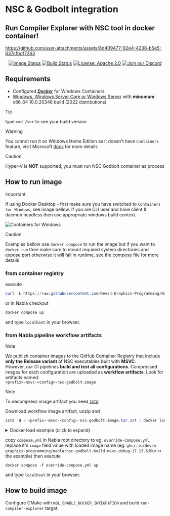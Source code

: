 # NSC & Godbolt integration

## Run Compiler Explorer with NSC tool in docker container!

https://github.com/user-attachments/assets/8d409477-92e4-4238-b5e5-637cfbdf7263

<p align="center">
  <a href="https://github.com/Devsh-Graphics-Programming/Nabla/actions">
    <img src="https://img.shields.io/endpoint?url=https://raw.githubusercontent.com/Devsh-Graphics-Programming/Nabla/badges/packages/nabla-shader-compiler-nsc/image-badge.json" alt="Image Status" /></a>
  <a href="https://github.com/Devsh-Graphics-Programming/Nabla/actions">
    <img src="https://img.shields.io/endpoint?url=https://raw.githubusercontent.com/Devsh-Graphics-Programming/Nabla/badges/nabla/build.json" alt="Build Status" /></a>
  <a href="https://opensource.org/licenses/Apache-2.0">
    <img src="https://img.shields.io/badge/license-Apache%202.0-blue" alt="License: Apache 2.0" /></a>
  <a href="https://discord.gg/krsBcABm7u">
    <img src="https://img.shields.io/discord/308323056592486420?label=discord&logo=discord&logoColor=white&color=7289DA" alt="Join our Discord" /></a>
</p>

## Requirements

- Configured [***Docker***](https://docs.docker.com/desktop/setup/install/windows-install/) for Windows Containers
- [Windows, Windows Server Core or Windows Server](<https://learn.microsoft.com/en-us/virtualization/windowscontainers/manage-containers/container-base-images>) with **minumum** x86_64 10.0.20348 build (2022 distributions)

> [!TIP]
> type `cmd /ver` to see your build version

> [!WARNING]  
> You cannot run it on Windows Home Edition as it doesn't have `Containers` feature, visit Microsoft [docs](<https://learn.microsoft.com/en-gb/virtualization/windowscontainers/quick-start/set-up-environment?tabs=dockerce>) for more details

> [!CAUTION]  
> Hyper-V is **NOT** supported, you must run NSC Godbolt container as process

## How to run image

> [!IMPORTANT]  
> If using Docker Desktop - first make sure you have switched to `Containers for Windows`, see image bellow. If you are CLI user and have client & daemon headless then use appropriate windows build context.

![Containers for Windows](https://user-images.githubusercontent.com/65064509/152947300-affca592-35a7-4e4c-a7fc-2055ce1ba528.png)

> [!CAUTION]  
> Examples bellow use `docker compose` to run the image but if you want to `docker run` then make sure to mount required system directories and expose port otherwise it will fail in runtime, see the [compose](<https://github.com/Devsh-Graphics-Programming/Nabla/blob/master/compose.yml#L6>) file for more details

### from container registry

execute

```powershell
curl -L https://raw.githubusercontent.com/Devsh-Graphics-Programming/Nabla/master/compose.yml | docker compose -f - up
```

or in Nabla checkout

```powershell
docker compose up
```

and type `localhost` in your browser.

### from Nabla pipeline workflow artifacts

> [!NOTE]
> We publish container images to the GitHub Container Registry that include **only the Release variant** of NSC executables built with **MSVC**.  
> However, our CI pipelines **build and test all configurations**. Compressed images for each configuration are uploaded as **workflow artifacts**.
> Look for artifacts named:  
> `<prefix>-msvc-<config>-nsc-godbolt-image`

> [!NOTE]
> To decompress image artifact you need [zstd](<https://github.com/facebook/zstd/releases>)

Download workflow image artifact, unzip and

```powershell
zstd -d < <prefix>-msvc-<config>-nsc-godbolt-image.tar.zst | docker load
```

<details>
<summary>Docker load example (click to expand)</summary>

```  
C:\Users\anastaziuk\Desktop\DevshGraphicsProgramming\Nabla\tools\nsc\docker>zstd -d < run-windows-17.13.6-msvc-Debug-nsc-godbolt-image.tar.zst | docker load
b2ebf78c3627: Loading layer [==================================================>]  3.149MB/3.149MB
4c201e14cc01: Loading layer [==================================================>]   77.4MB/77.4MB
68a216251b8f: Loading layer [==================================================>]  61.95kB/61.95kB
7a4e13ca4c4e: Loading layer [==================================================>]  52.74kB/52.74kB
634001f55b21: Loading layer [==================================================>]  52.74kB/52.74kB
6a609178bb9a: Loading layer [==================================================>]  52.74kB/52.74kB
3d7afb042308: Loading layer [==================================================>]  52.74kB/52.74kB
ca034d7bc58a: Loading layer [==================================================>]  52.74kB/52.74kB
55b4134a1ae9: Loading layer [==================================================>]  52.74kB/52.74kB
0648adff3faa: Loading layer [==================================================>]  52.74kB/52.74kB
Loaded image: ghcr.io/devsh-graphics-programming/nabla:nsc-godbolt-build-msvc-debug-17.13.6
```

</details>

copy `compose.yml` in Nabla root directory to eg. `override-compose.yml`, replace it's `image` field value with loaded image name (eg. `ghcr.io/devsh-graphics-programming/nabla:nsc-godbolt-build-msvc-debug-17.13.6` like in the example) then execute

```
docker compose -f override-compose.yml up
```

and type `localhost` in your browser.

## How to build image

Configure CMake with `NBL_ENABLE_DOCKER_INTEGRATION` and build `run-compiler-explorer` target.
